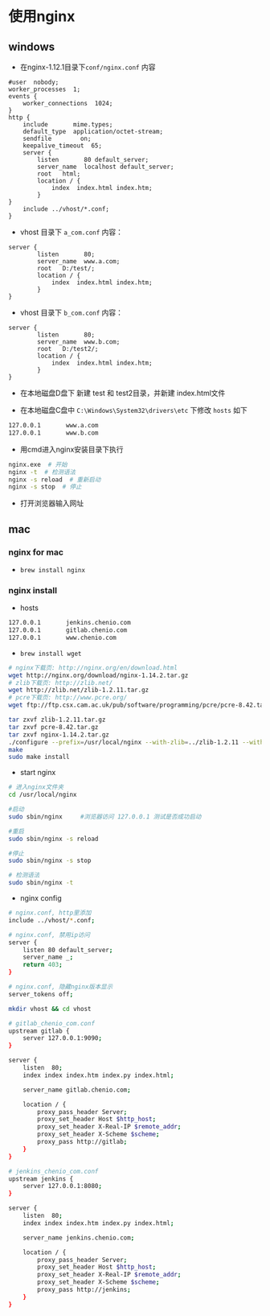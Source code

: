 # 使用nginx

## windows

- 在nginx-1.12.1目录下`conf/nginx.conf` 内容

<CodeBlock>

```nginx
#user  nobody;
worker_processes  1;
events {
    worker_connections  1024;
}
http {
    include       mime.types;
    default_type  application/octet-stream;
    sendfile        on;
    keepalive_timeout  65;
    server {
        listen       80 default_server;
        server_name  localhost default_server;
        root   html;
        location / {
            index  index.html index.htm;
        }
}
    include ../vhost/*.conf;
}
```

</CodeBlock>

- vhost 目录下 `a_com.conf` 内容：

<CodeBlock>

```nginx
server {
        listen       80;
        server_name  www.a.com;
        root   D:/test/;
        location / {
            index  index.html index.htm;
        }
}
```

</CodeBlock>

- vhost 目录下 `b_com.conf` 内容：

<CodeBlock>

```nginx
server {
        listen       80;
        server_name  www.b.com;
        root   D:/test2/;
        location / {
            index  index.html index.htm;
        }
}
```

</CodeBlock>

- 在本地磁盘D盘下 新建 test 和 test2目录，并新建 index.html文件

- 在本地磁盘C盘中 `C:\Windows\System32\drivers\etc` 下修改 `hosts` 如下

<CodeBlock>

```bash
127.0.0.1       www.a.com
127.0.0.1       www.b.com
```

</CodeBlock>

- 用cmd进入nginx安装目录下执行

<CodeBlock>

```bash
nginx.exe  # 开始
nginx -t  # 检测语法
nginx -s reload  # 重新启动
nginx -s stop  # 停止
```

</CodeBlock>

- 打开浏览器输入网址

## mac

### nginx for mac

- `brew install nginx`

### nginx install

- hosts

<CodeBlock>

```bash
127.0.0.1       jenkins.chenio.com
127.0.0.1       gitlab.chenio.com
127.0.0.1       www.chenio.com
```

</CodeBlock>

- `brew install wget`

<CodeBlock>

```bash
# nginx下载页: http://nginx.org/en/download.html
wget http://nginx.org/download/nginx-1.14.2.tar.gz
# zlib下载页: http://zlib.net/
wget http://zlib.net/zlib-1.2.11.tar.gz
# pcre下载页: http://www.pcre.org/
wget ftp://ftp.csx.cam.ac.uk/pub/software/programming/pcre/pcre-8.42.tar.gz

tar zxvf zlib-1.2.11.tar.gz
tar zxvf pcre-8.42.tar.gz
tar zxvf nginx-1.14.2.tar.gz
./configure --prefix=/usr/local/nginx --with-zlib=../zlib-1.2.11 --with-pcre=../pcre2-10.21
make
sudo make install
```

</CodeBlock>

- start nginx

<CodeBlock>

```bash
# 进入nginx文件夹
cd /usr/local/nginx

#启动
sudo sbin/nginx     #浏览器访问 127.0.0.1 测试是否成功启动

#重启
sudo sbin/nginx -s reload

#停止
sudo sbin/nginx -s stop

# 检测语法
sudo sbin/nginx -t
```

</CodeBlock>

- nginx config

<CodeBlock>

```bash
# nginx.conf, http里添加
include ../vhost/*.conf;

# nginx.conf, 禁用ip访问
server {
    listen 80 default_server;
    server_name _;
    return 403;
}

# nginx.conf, 隐藏nginx版本显示
server_tokens off;

mkdir vhost && cd vhost

# gitlab_chenio_com.conf
upstream gitlab {
    server 127.0.0.1:9090;
}

server {
    listen  80;
    index index index.htm index.py index.html;

    server_name gitlab.chenio.com;

    location / {
        proxy_pass_header Server;
        proxy_set_header Host $http_host;
        proxy_set_header X-Real-IP $remote_addr;
        proxy_set_header X-Scheme $scheme;
        proxy_pass http://gitlab;
    }
}

# jenkins_chenio_com.conf
upstream jenkins {
    server 127.0.0.1:8080;
}

server {
    listen  80;
    index index index.htm index.py index.html;

    server_name jenkins.chenio.com;

    location / {
        proxy_pass_header Server;
        proxy_set_header Host $http_host;
        proxy_set_header X-Real-IP $remote_addr;
        proxy_set_header X-Scheme $scheme;
        proxy_pass http://jenkins;
    }
}
```

</CodeBlock>
